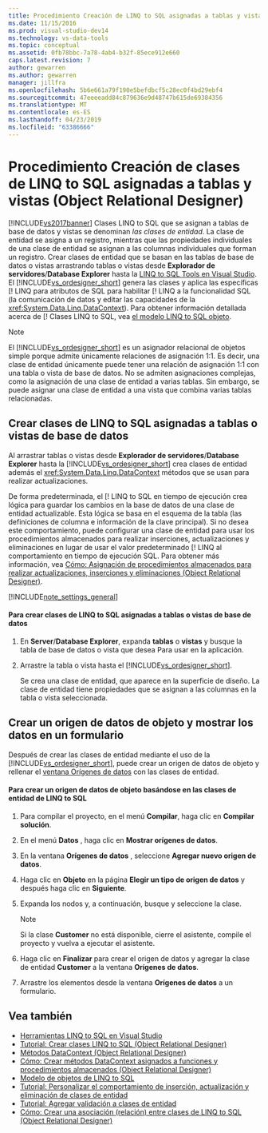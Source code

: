 ```yaml
---
title: Procedimiento Creación de LINQ to SQL asignadas a tablas y vistas (Object Relational Designer) que las clases | Documentos de Microsoft
ms.date: 11/15/2016
ms.prod: visual-studio-dev14
ms.technology: vs-data-tools
ms.topic: conceptual
ms.assetid: 0fb78bbc-7a78-4ab4-b32f-85ece912e660
caps.latest.revision: 7
author: gewarren
ms.author: gewarren
manager: jillfra
ms.openlocfilehash: 5b6e661a79f190e5befdbcf5c28ec0f4bd29ebf4
ms.sourcegitcommit: 47eeeeadd84c879636e9d48747b615de69384356
ms.translationtype: MT
ms.contentlocale: es-ES
ms.lasthandoff: 04/23/2019
ms.locfileid: "63386666"
---
```

# <a name="how-to-create-linq-to-sql-classes-mapped-to-tables-and-views-or-designer"></a>Procedimiento Creación de clases de LINQ to SQL asignadas a tablas y vistas (Object Relational Designer)
[!INCLUDE[vs2017banner](../includes/vs2017banner.md)]
Clases LINQ to SQL que se asignan a tablas de base de datos y vistas se denominan *las clases de entidad*. La clase de entidad se asigna a un registro, mientras que las propiedades individuales de una clase de entidad se asignan a las columnas individuales que forman un registro. Crear clases de entidad que se basan en las tablas de base de datos o vistas arrastrando tablas o vistas desde **Explorador de servidores**/**Database Explorer** hasta la [LINQ to SQL Tools en Visual Studio](../data-tools/linq-to-sql-tools-in-visual-studio2.md). El [!INCLUDE[vs_ordesigner_short](../includes/vs-ordesigner-short-md.md)] genera las clases y aplica las específicas [! LINQ para atributos de SQL para habilitar [! LINQ a la funcionalidad SQL (la comunicación de datos y editar las capacidades de la <xref:System.Data.Linq.DataContext>). Para obtener información detallada acerca de [! Clases LINQ to SQL, vea [el modelo LINQ to SQL objeto](http://msdn.microsoft.com/library/81dd0c37-e2a4-4694-83b0-f2e49e693810).

> [!NOTE]
> El [!INCLUDE[vs_ordesigner_short](../includes/vs-ordesigner-short-md.md)] es un asignador relacional de objetos simple porque admite únicamente relaciones de asignación 1:1. Es decir, una clase de entidad únicamente puede tener una relación de asignación 1:1 con una tabla o vista de base de datos. No se admiten asignaciones complejas, como la asignación de una clase de entidad a varias tablas. Sin embargo, se puede asignar una clase de entidad a una vista que combina varias tablas relacionadas.

## <a name="create-linq-to-sql-classes-that-are-mapped-to-database-tables-or-views"></a>Crear clases de LINQ to SQL asignadas a tablas o vistas de base de datos
 Al arrastrar tablas o vistas desde **Explorador de servidores**/**Database Explorer** hasta la [!INCLUDE[vs_ordesigner_short](../includes/vs-ordesigner-short-md.md)] crea clases de entidad además el <xref:System.Data.Linq.DataContext> métodos que se usan para realizar actualizaciones.

 De forma predeterminada, el [! LINQ to SQL en tiempo de ejecución crea lógica para guardar los cambios en la base de datos de una clase de entidad actualizable. Esta lógica se basa en el esquema de la tabla (las definiciones de columna e información de la clave principal). Si no desea este comportamiento, puede configurar una clase de entidad para usar los procedimientos almacenados para realizar inserciones, actualizaciones y eliminaciones en lugar de usar el valor predeterminado [! LINQ al comportamiento en tiempo de ejecución SQL. Para obtener más información, vea [Cómo: Asignación de procedimientos almacenados para realizar actualizaciones, inserciones y eliminaciones (Object Relational Designer)](../data-tools/how-to-assign-stored-procedures-to-perform-updates-inserts-and-deletes-o-r-designer.md).

 [!INCLUDE[note_settings_general](../includes/note-settings-general-md.md)]

#### <a name="to-create-linq-to-sql-classes-that-are-mapped-to-database-tables-or-views"></a>Para crear clases de LINQ to SQL asignadas a tablas o vistas de base de datos

1. En **Server**/**Database Explorer**, expanda **tablas** o **vistas** y busque la tabla de base de datos o vista que desea Para usar en la aplicación.

2. Arrastre la tabla o vista hasta el [!INCLUDE[vs_ordesigner_short](../includes/vs-ordesigner-short-md.md)].

     Se crea una clase de entidad, que aparece en la superficie de diseño. La clase de entidad tiene propiedades que se asignan a las columnas en la tabla o vista seleccionada.

## <a name="create-an-object-data-source-and-display-the-data-on-a-form"></a>Crear un origen de datos de objeto y mostrar los datos en un formulario
 Después de crear las clases de entidad mediante el uso de la [!INCLUDE[vs_ordesigner_short](../includes/vs-ordesigner-short-md.md)], puede crear un origen de datos de objeto y rellenar el [ventana Orígenes de datos](http://msdn.microsoft.com/library/0d20f699-cc95-45b3-8ecb-c7edf1f67992) con las clases de entidad.

#### <a name="to-create-an-object-data-source-based-on-linq-to-sql-entity-classes"></a>Para crear un origen de datos de objeto basándose en las clases de entidad de LINQ to SQL

1. Para compilar el proyecto, en el menú **Compilar**, haga clic en **Compilar solución**.

2. En el menú **Datos** , haga clic en **Mostrar orígenes de datos**.

3. En la ventana **Orígenes de datos** , seleccione **Agregar nuevo origen de datos**.

4. Haga clic en **Objeto** en la página **Elegir un tipo de origen de datos** y después haga clic en **Siguiente**.

5. Expanda los nodos y, a continuación, busque y seleccione la clase.

    > [!NOTE]
    > Si la clase **Customer** no está disponible, cierre el asistente, compile el proyecto y vuelva a ejecutar el asistente.

6. Haga clic en **Finalizar** para crear el origen de datos y agregar la clase de entidad **Customer** a la ventana **Orígenes de datos**.

7. Arrastre los elementos desde la ventana **Orígenes de datos** a un formulario.

## <a name="see-also"></a>Vea también

- [Herramientas LINQ to SQL en Visual Studio](../data-tools/linq-to-sql-tools-in-visual-studio2.md)
- [Tutorial: Crear clases LINQ to SQL (Object Relational Designer)](http://msdn.microsoft.com/library/35aad4a4-2e8a-46e2-ae09-5fbfd333c233)
- [Métodos DataContext (Object Relational Designer)](../data-tools/datacontext-methods-o-r-designer.md)
- [Cómo: Crear métodos DataContext asignados a funciones y procedimientos almacenados (Object Relational Designer)](../data-tools/how-to-create-datacontext-methods-mapped-to-stored-procedures-and-functions-o-r-designer.md)
- [Modelo de objetos de LINQ to SQL](http://msdn.microsoft.com/library/81dd0c37-e2a4-4694-83b0-f2e49e693810)
- [Tutorial: Personalizar el comportamiento de inserción, actualización y eliminación de clases de entidad](../data-tools/walkthrough-customizing-the-insert-update-and-delete-behavior-of-entity-classes.md)
- [Tutorial: Agregar validación a clases de entidad](http://msdn.microsoft.com/library/85b06a02-b2e3-4534-95b8-d077c8d4c1d7)
- [Cómo: Crear una asociación (relación) entre clases de LINQ to SQL (Object Relational Designer)](../data-tools/how-to-create-an-association-relationship-between-linq-to-sql-classes-o-r-designer.md)